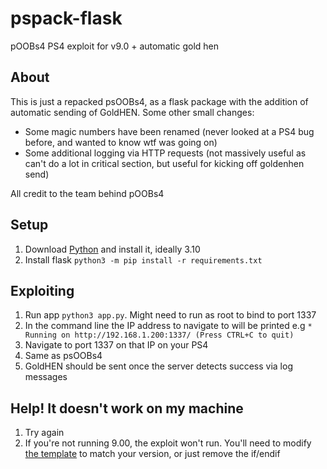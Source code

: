 # pspack-flask
pOOBs4 PS4 exploit for v9.0 + automatic gold hen
 
 ## About
 
This is just a repacked psOOBs4, as a flask package with the addition of automatic sending of GoldHEN. Some other small changes:

- Some magic numbers have been renamed (never looked at a PS4 bug before, and wanted to know wtf was going on)
- Some additional logging via HTTP requests (not massively useful as can't do a lot in critical section, but useful for kicking off goldenhen send)

All credit to the team behind pOOBs4

## Setup

1. Download [Python](https://www.python.org/downloads/) and install it, ideally 3.10
2. Install flask `python3 -m pip install -r requirements.txt`

## Exploiting

1. Run app `python3 app.py`. Might need to run as root to bind to port 1337
2. In the command line the IP address to navigate to will be printed e.g `* Running on http://192.168.1.200:1337/ (Press CTRL+C to quit)`
3. Navigate to port 1337 on that IP on your PS4
4. Same as psOOBs4
5. GoldHEN should be sent once the server detects success via log messages


## Help! It doesn't work on my machine

1. Try again
2. If you're not running 9.00, the exploit won't run. You'll need to modify [the template](https://github.com/mc-17/pspack-flask/blob/main/templates/index.html#L70) to match your version, or just remove the if/endif
